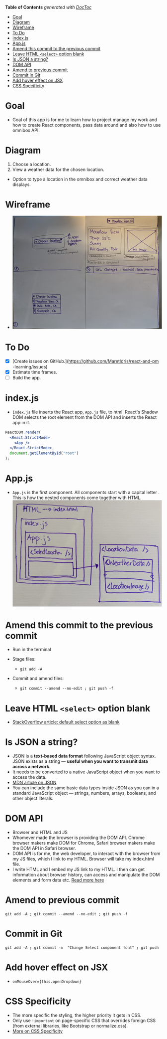 <!-- START doctoc generated TOC please keep comment here to allow auto update -->
<!-- DON'T EDIT THIS SECTION, INSTEAD RE-RUN doctoc TO UPDATE -->
**Table of Contents**  *generated with [DocToc](https://github.com/thlorenz/doctoc)*

- [Goal](#goal)
- [Diagram](#diagram)
- [Wireframe](#wireframe)
- [To Do](#to-do)
- [index.js](#indexjs)
- [App.js](#appjs)
- [Amend this commit to the previous commit](#amend-this-commit-to-the-previous-commit)
- [Leave HTML `<select>` option blank](#leave-html-select-option-blank)
- [Is JSON a string?](#is-json-a-string)
- [DOM API](#dom-api)
- [Amend to previous commit](#amend-to-previous-commit)
- [Commit in Git](#commit-in-git)
- [Add hover effect on JSX](#add-hover-effect-on-jsx)
- [CSS Specificity](#css-specificity)

<!-- END doctoc generated TOC please keep comment here to allow auto update -->

# Goal

- Goal of this app is for me to learn how to project manage my work and how to
  create React components, pass data around and also how to use omnibox API.

# Diagram

1. Choose a location.
2. View a weather data for the chosen location.

- Option to type a location in the omnibox and correct weather data displays.

# Wireframe

- ![](public/images/wireframes2.jpg)

# To Do

- [x] [Create issues on GitHub.](https://github.com/MaretIdris/react-and-pm
      -learning/issues)
- [x] Estimate time frames.
- [ ] Build the app.

# index.js

- `index.js` file inserts the React app, `App.js` file, to html. React's Shadow
  DOM selects the root element from the DOM API and inserts the React app in it.

```jsx
ReactDOM.render(
  <React.StrictMode>
    <App />
  </React.StrictMode>,
  document.getElementById("root")
);
```

# App.js

- `App.js` is the first component. All components start with a capital letter .
  This is how the nested components come together with HTML.
  ![](public/images/app-nesting.jpg)

# Amend this commit to the previous commit

- Run in the terminal
- Stage files:
  - `git add -A`
- Commit and amend files:

  - `git commit --amend --no-edit ; git push -f`

# Leave HTML `<select>` option blank

- [StackOverflow article: default select option as blank](https://stackoverflow.com/questions/8605516/default-select-option-as-blank)

# Is JSON a string?

- JSON is a **text-based data format** following JavaScript object syntax. JSON
  exists as a string — **useful when you want to transmit data across a
  network**.
- It needs to be converted to a native JavaScript object when you want to access
  the data.
- [MDN article on JSON](https://developer.mozilla.org/en-US/docs/Learn/JavaScript/Objects/JSON)
- You can include the same basic data types inside JSON as you can in a standard
  JavaScript object — strings, numbers, arrays, booleans, and other object
  literals.

# DOM API

- Browser and HTML and JS
- Whomever made the browser is providing the DOM API. Chrome browser makers make
  DOM for Chrome, Safari browser makers make the DOM API in Safari browser.
- DOM API is for me, the web developer, to interact with the browser from my JS
  files, which I link to my HTML. Browser will take my index.html file.
- I write HTML and I embed my JS link to my HTML. I then can get information
  about browser history, can access and manipulate the DOM elements and form
  data etc.
  [Read more here](https://developer.mozilla.org/en-US/docs/Web/API/HTML_DOM_API)

# Amend to previous commit

```
git add -A ; git commit --amend --no-edit ; git push -f

```

# Commit in Git

```
git add -A ; git commit -m  "Change Select component font" ; git push
```

# Add hover effect on JSX

- `onMouseOver={this.openDropdown}`

# CSS Specificity

- The more specific the styling, the higher priority it gets in CSS.
- Only use `!important` on page-specific CSS that overrides foreign CSS (from
  external libraries, like Bootstrap or normalize.css).
- [More on CSS Specificity](https://developer.mozilla.org/en-US/docs/Web/CSS/Specificity#How_is_specificity_calculated)
